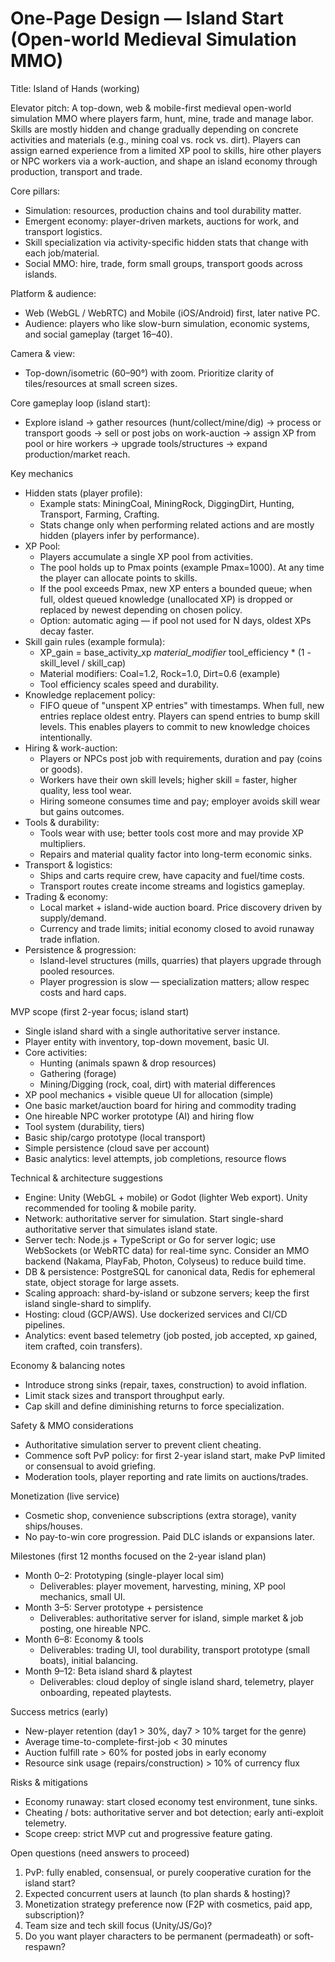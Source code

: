 # One-Page Design — Island Start (Open-world Medieval Simulation MMO)

Title: Island of Hands (working)

Elevator pitch:
A top-down, web & mobile-first medieval open-world simulation MMO where players farm, hunt, mine, trade and manage
labor. Skills are mostly hidden and change gradually depending on concrete activities and materials (e.g., mining coal
vs. rock vs. dirt). Players can assign earned experience from a limited XP pool to skills, hire other players or NPC
workers via a work-auction, and shape an island economy through production, transport and trade.

Core pillars:

- Simulation: resources, production chains and tool durability matter.
- Emergent economy: player-driven markets, auctions for work, and transport logistics.
- Skill specialization via activity-specific hidden stats that change with each job/material.
- Social MMO: hire, trade, form small groups, transport goods across islands.

Platform & audience:

- Web (WebGL / WebRTC) and Mobile (iOS/Android) first, later native PC.
- Audience: players who like slow-burn simulation, economic systems, and social gameplay (target 16–40).

Camera & view:

- Top-down/isometric (60–90°) with zoom. Prioritize clarity of tiles/resources at small screen sizes.

Core gameplay loop (island start):

- Explore island → gather resources (hunt/collect/mine/dig) → process or transport goods → sell or post jobs on
  work-auction → assign XP from pool or hire workers → upgrade tools/structures → expand production/market reach.

Key mechanics

- Hidden stats (player profile):
  - Example stats: MiningCoal, MiningRock, DiggingDirt, Hunting, Transport, Farming, Crafting.
  - Stats change only when performing related actions and are mostly hidden (players infer by performance).
- XP Pool:
  - Players accumulate a single XP pool from activities.
  - The pool holds up to Pmax points (example Pmax=1000). At any time the player can allocate points to skills.
  - If the pool exceeds Pmax, new XP enters a bounded queue; when full, oldest queued knowledge (unallocated XP)
    is dropped or replaced by newest depending on chosen policy.
  - Option: automatic aging — if pool not used for N days, oldest XPs decay faster.
- Skill gain rules (example formula):
  - XP_gain = base_activity_xp *material_modifier* tool_efficiency * (1 - skill_level / skill_cap)
  - Material modifiers: Coal=1.2, Rock=1.0, Dirt=0.6 (example)
  - Tool efficiency scales speed and durability.
- Knowledge replacement policy:
  - FIFO queue of "unspent XP entries" with timestamps. When full, new entries replace oldest entry. Players can
    spend entries to bump skill levels. This enables players to commit to new knowledge choices intentionally.
- Hiring & work-auction:
  - Players or NPCs post job with requirements, duration and pay (coins or goods).
  - Workers have their own skill levels; higher skill = faster, higher quality, less tool wear.
  - Hiring someone consumes time and pay; employer avoids skill wear but gains outcomes.
- Tools & durability:
  - Tools wear with use; better tools cost more and may provide XP multipliers.
  - Repairs and material quality factor into long-term economic sinks.
- Transport & logistics:
  - Ships and carts require crew, have capacity and fuel/time costs.
  - Transport routes create income streams and logistics gameplay.
- Trading & economy:
  - Local market + island-wide auction board. Price discovery driven by supply/demand.
  - Currency and trade limits; initial economy closed to avoid runaway trade inflation.
- Persistence & progression:
  - Island-level structures (mills, quarries) that players upgrade through pooled resources.
  - Player progression is slow — specialization matters; allow respec costs and hard caps.

MVP scope (first 2-year focus; island start)

- Single island shard with a single authoritative server instance.
- Player entity with inventory, top-down movement, basic UI.
- Core activities:
  - Hunting (animals spawn & drop resources)
  - Gathering (forage)
  - Mining/Digging (rock, coal, dirt) with material differences
- XP pool mechanics + visible queue UI for allocation (simple)
- One basic market/auction board for hiring and commodity trading
- One hireable NPC worker prototype (AI) and hiring flow
- Tool system (durability, tiers)
- Basic ship/cargo prototype (local transport)
- Simple persistence (cloud save per account)
- Basic analytics: level attempts, job completions, resource flows

Technical & architecture suggestions

- Engine: Unity (WebGL + mobile) or Godot (lighter Web export). Unity recommended for tooling & mobile parity.
- Network: authoritative server for simulation. Start single-shard authoritative server that simulates island state.
- Server tech: Node.js + TypeScript or Go for server logic; use WebSockets (or WebRTC data) for real-time sync.
  Consider an MMO backend (Nakama, PlayFab, Photon, Colyseus) to reduce build time.
- DB & persistence: PostgreSQL for canonical data, Redis for ephemeral state, object storage for large assets.
- Scaling approach: shard-by-island or subzone servers; keep the first island single-shard to simplify.
- Hosting: cloud (GCP/AWS). Use dockerized services and CI/CD pipelines.
- Analytics: event based telemetry (job posted, job accepted, xp gained, item crafted, coin transfers).

Economy & balancing notes

- Introduce strong sinks (repair, taxes, construction) to avoid inflation.
- Limit stack sizes and transport throughput early.
- Cap skill and define diminishing returns to force specialization.

Safety & MMO considerations

- Authoritative simulation server to prevent client cheating.
- Commence soft PvP policy: for first 2-year island start, make PvP limited or consensual to avoid griefing.
- Moderation tools, player reporting and rate limits on auctions/trades.

Monetization (live service)

- Cosmetic shop, convenience subscriptions (extra storage), vanity ships/houses.
- No pay-to-win core progression. Paid DLC islands or expansions later.

Milestones (first 12 months focused on the 2-year island plan)

- Month 0–2: Prototyping (single-player local sim)
  - Deliverables: player movement, harvesting, mining, XP pool mechanics, small UI.
- Month 3–5: Server prototype + persistence
  - Deliverables: authoritative server for island, simple market & job posting, one hireable NPC.
- Month 6–8: Economy & tools
  - Deliverables: trading UI, tool durability, transport prototype (small boats), initial balancing.
- Month 9–12: Beta island shard & playtest
  - Deliverables: cloud deploy of single island shard, telemetry, player onboarding, repeated playtests.

Success metrics (early)

- New-player retention (day1 > 30%, day7 > 10% target for the genre)
- Average time-to-complete-first-job < 30 minutes
- Auction fulfill rate > 60% for posted jobs in early economy
- Resource sink usage (repairs/construction) > 10% of currency flux

Risks & mitigations

- Economy runaway: start closed economy test environment, tune sinks.
- Cheating / bots: authoritative server and bot detection; early anti-exploit telemetry.
- Scope creep: strict MVP cut and progressive feature gating.

Open questions (need answers to proceed)

1. PvP: fully enabled, consensual, or purely cooperative curation for the island start?
2. Expected concurrent users at launch (to plan shards & hosting)?
3. Monetization strategy preference now (F2P with cosmetics, paid app, subscription)?
4. Team size and tech skill focus (Unity/JS/Go)?
5. Do you want player characters to be permanent (permadeath) or soft-respawn?
